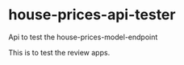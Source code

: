 # house-prices-api-tester
Api to test the house-prices-model-endpoint

This is to test the review apps.
